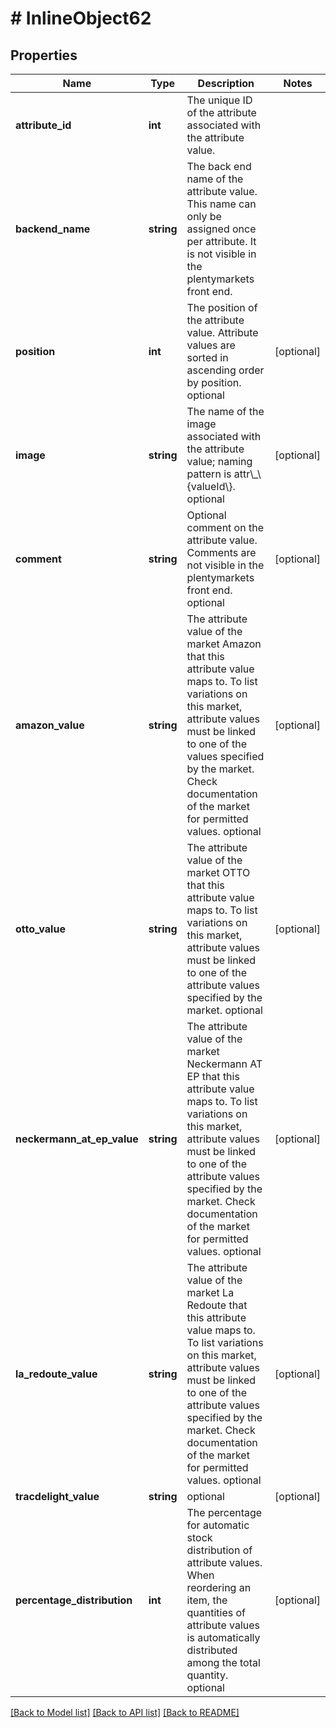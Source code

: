 # # InlineObject62

## Properties

Name | Type | Description | Notes
------------ | ------------- | ------------- | -------------
**attribute_id** | **int** | The unique ID of the attribute associated with the attribute value. | 
**backend_name** | **string** | The back end name of the attribute value. This name can only be assigned once per attribute. It is not visible in the plentymarkets front end. | 
**position** | **int** | The position of the attribute value. Attribute values are sorted in ascending order by position. optional | [optional] 
**image** | **string** | The name of the image associated with the attribute value; naming pattern is attr\\_\\{valueId\\}. optional | [optional] 
**comment** | **string** | Optional comment on the attribute value. Comments are not visible in the plentymarkets front end. optional | [optional] 
**amazon_value** | **string** | The attribute value of the market Amazon that this attribute value maps to. To list variations on this market, attribute values must be linked to one of the values specified by the market. Check documentation of the market for permitted values. optional | [optional] 
**otto_value** | **string** | The attribute value of the market OTTO that this attribute value maps to. To list variations on this market, attribute values must be linked to one of the attribute values specified by the market. optional | [optional] 
**neckermann_at_ep_value** | **string** | The attribute value of the market Neckermann AT EP that this attribute value maps to. To list variations on this market, attribute values must be linked to one of the attribute values specified by the market. Check documentation of the market for permitted values. optional | [optional] 
**la_redoute_value** | **string** | The attribute value of the market La Redoute that this attribute value maps to. To list variations on this market, attribute values must be linked to one of the attribute values specified by the market. Check documentation of the market for permitted values. optional | [optional] 
**tracdelight_value** | **string** | optional | [optional] 
**percentage_distribution** | **int** | The percentage for automatic stock distribution of attribute values. When reordering an item, the quantities of attribute values is automatically distributed among the total quantity. optional | [optional] 

[[Back to Model list]](../../README.md#documentation-for-models) [[Back to API list]](../../README.md#documentation-for-api-endpoints) [[Back to README]](../../README.md)


